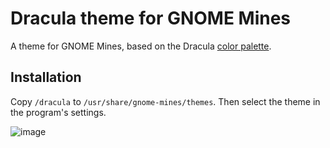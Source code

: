 # Dracula theme for GNOME Mines
A theme for GNOME Mines, based on the Dracula [color palette](https://draculatheme.com/contribute#color-palette).
## Installation
Copy `/dracula` to `/usr/share/gnome-mines/themes`. Then select the theme in the program's settings.

![image](https://user-images.githubusercontent.com/13170204/187987264-2cb06601-1e27-4ffd-bd05-eb2cf3cf9e55.png)
